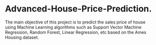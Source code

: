 # Advanced-House-Price-Prediction.
The main objective of this project is to predict the sales price of house using Machine Learning algorithms such as Support Vector Machine Regression, Random Forest, Linear Regression, etc based on the Ames Housing dataset.

